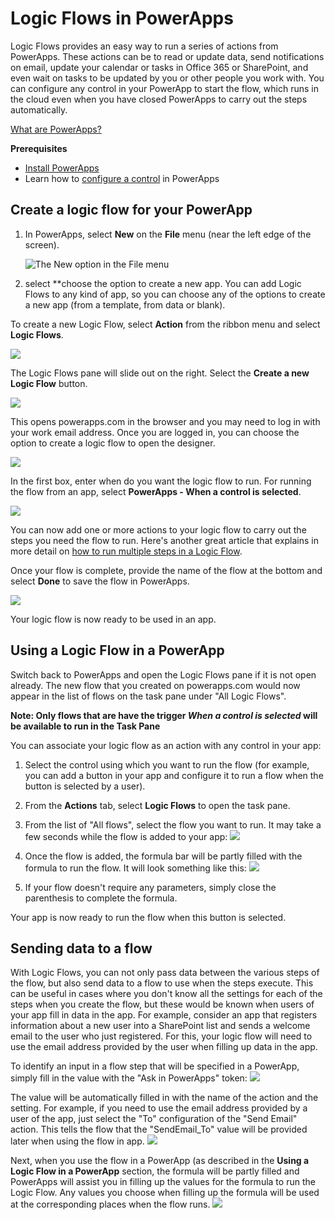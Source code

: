 <properties
	pageTitle="Create Logic Flows | Microsoft PowerApps"
	description="Business User: How to use Logic Flows in PowerApps"
	services=""
	suite="powerapps"
	documentationCenter=""
	authors="prkumarms"
	manager="dwrede"
	editor=""/>

<tags
   ms.service="powerapps"
   ms.devlang="na"
   ms.topic="article"
   ms.tgt_pltfrm="na"
   ms.workload="na"
   ms.date="11/05/2015"
   ms.author="prkumarms"/>

# Logic Flows in PowerApps #

Logic Flows provides an easy way to run a series of actions from PowerApps. These actions can be to read or update data, send notifications on email, update your calendar or tasks in Office 365 or SharePoint, and even wait on tasks to be updated by you or other people you work with. You can configure any control in your PowerApp to start the flow, which runs in the cloud even when you have closed PowerApps to carry out the steps automatically.

[What are PowerApps?](http://aka.ms/pamktg)

**Prerequisites**
- [Install PowerApps](http://aka.ms/installpowerapps)
- Learn how to [configure a control](get-started-test-drive.md#configure-a-control) in PowerApps

## Create a logic flow for your PowerApp ##

1. In PowerApps, select **New** on the **File** menu (near the left edge of the screen).

	![The New option in the File menu](./media/powerapps-using-logic-flows-in-powerapps/file-new.jpg)

1. select **choose the option to create a new app. You can add Logic Flows to any kind of app, so you can choose any of the options to create a new app (from a template, from data or blank).

To create a new Logic Flow, select **Action** from the ribbon menu and select **Logic Flows**.

![][1]

The Logic Flows pane will slide out on the right. Select the **Create a new Logic Flow** button.

![][2]

This opens powerapps.com in the browser and you may need to log in with your work email address. Once you are logged in, you can choose the option to create a logic flow to open the  designer.

![][3]

In the first box, enter when do you want the logic flow to run. For running the flow from an app, select **PowerApps - When a control is selected**.

![][4]

You can now add one or more actions to your logic flow to carry out the steps you need the flow to run. Here's another great article that explains in more detail on [how to run multiple steps in a Logic Flow](http://link-to-create-flow-doc.com).

Once your flow is complete, provide the name of the flow at the bottom and select **Done** to save the flow in PowerApps.

![][5]

Your logic flow is now ready to be used in an app.

## Using a Logic Flow in a PowerApp

Switch back to PowerApps and open the Logic Flows pane if it is not open already. The new flow that you created on powerapps.com would now appear in the list of flows on the task pane under "All Logic Flows".

**Note: Only flows that are have the trigger _When a control is selected_ will be available to run in the Task Pane**

You can associate your logic flow as an action with any control in your app:

1. Select the control using which you want to run the flow (for example, you can add a button in your app and configure it to run a flow when the button is selected by a user).

2. From the **Actions** tab, select **Logic Flows** to open the task pane.

3. From the list of "All flows", select the flow you want to run. It may take a few seconds while the flow is added to your app:
![][6]

4. Once the flow is added, the formula bar will be partly filled with the formula to run the flow. It will look something like this:
![][7]

5. If your flow doesn't require any parameters, simply close the parenthesis to complete the formula.

Your app is now ready to run the flow when this button is selected.

## Sending data to a flow
With Logic Flows, you can not only pass data between the various steps of the flow, but also send data to a flow to use when the steps execute. This can be useful in cases where you don't know all the settings for each of the steps when you create the flow, but these would be known when users of your app fill in data in the app.
For example, consider an app that registers information about a new user into a SharePoint list and sends a welcome email to the user who just registered. For this, your logic flow will need to use the email address provided by the user when filling up data in the app.

To identify an input in a flow step that will be specified in a PowerApp, simply fill in the value with the "Ask in PowerApps" token:
![][8]

The value will be automatically filled in with the name of the action and the setting. For example, if you need to use the email address provided by a user of the app, just select the "To" configuration of the "Send Email" action. This tells the flow that the "SendEmail_To" value will be provided later when using the flow in app.
![][9]

Next, when you use the flow in a PowerApp (as described in the **Using a Logic Flow in a PowerApp** section, the formula will be partly filled and PowerApps will assist you in filling up the values for the formula to run the Logic Flow. Any values you choose when filling up the formula will be used at the corresponding places when the flow runs.
![][10]


[1]: ./media/powerapps-using-logic-flows-in-powerapps/LogicFlowsInRibbon.png
[2]: ./media/powerapps-using-logic-flows-in-powerapps/Day0TaskPane.png
[3]: ./media/powerapps-using-logic-flows-in-powerapps/FlowDesigner.png
[4]: ./media/powerapps-using-logic-flows-in-powerapps/ManualTrigger.png
[5]: ./media/powerapps-using-logic-flows-in-powerapps/SaveFlowWhenDone.png
[6]: ./media/powerapps-using-logic-flows-in-powerapps/AddingFlow.png
[7]: ./media/powerapps-using-logic-flows-in-powerapps/FormulaBarPrefilled.png
[8]: ./media/powerapps-using-logic-flows-in-powerapps/AskInPowerAppsParameterBeforeSelection.png
[9]: ./media/powerapps-using-logic-flows-in-powerapps/AskInPowerAppsParameterAfterSelection.png
[10]: ./media/powerapps-using-logic-flows-in-powerapps/FlowFilledIn.png
